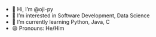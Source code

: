 - 👋 Hi, I’m @oji-py
- 👀 I’m interested in Software Development, Data Science
- 🌱 I’m currently learning Python, Java, C
- 😄 Pronouns: He/Him

<!---
oji-py/oji-py is a ✨ special ✨ repository because its `README.md` (this file) appears on your GitHub profile.
You can click the Preview link to take a look at your changes.
--->
